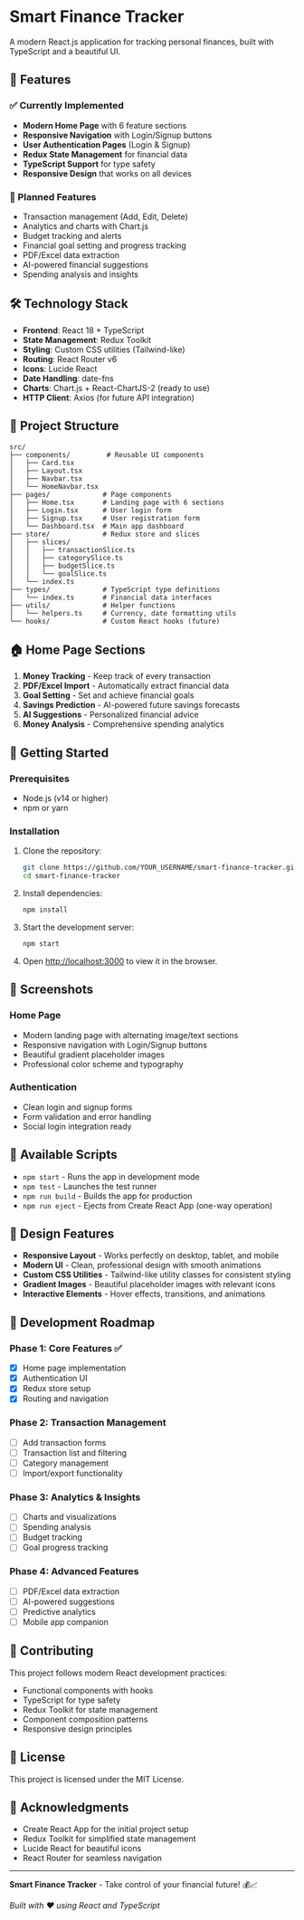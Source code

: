 # Smart Finance Tracker

A modern React.js application for tracking personal finances, built with TypeScript and a beautiful UI.

## 🚀 Features

### ✅ Currently Implemented
- **Modern Home Page** with 6 feature sections
- **Responsive Navigation** with Login/Signup buttons
- **User Authentication Pages** (Login & Signup)
- **Redux State Management** for financial data
- **TypeScript Support** for type safety
- **Responsive Design** that works on all devices

### 🔮 Planned Features
- Transaction management (Add, Edit, Delete)
- Analytics and charts with Chart.js
- Budget tracking and alerts
- Financial goal setting and progress tracking
- PDF/Excel data extraction
- AI-powered financial suggestions
- Spending analysis and insights

## 🛠️ Technology Stack

- **Frontend**: React 18 + TypeScript
- **State Management**: Redux Toolkit
- **Styling**: Custom CSS utilities (Tailwind-like)
- **Routing**: React Router v6
- **Icons**: Lucide React
- **Date Handling**: date-fns
- **Charts**: Chart.js + React-ChartJS-2 (ready to use)
- **HTTP Client**: Axios (for future API integration)

## 📁 Project Structure

```
src/
├── components/         # Reusable UI components
│   ├── Card.tsx
│   ├── Layout.tsx
│   ├── Navbar.tsx
│   └── HomeNavbar.tsx
├── pages/             # Page components
│   ├── Home.tsx       # Landing page with 6 sections
│   ├── Login.tsx      # User login form
│   ├── Signup.tsx     # User registration form
│   └── Dashboard.tsx  # Main app dashboard
├── store/             # Redux store and slices
│   ├── slices/
│   │   ├── transactionSlice.ts
│   │   ├── categorySlice.ts
│   │   ├── budgetSlice.ts
│   │   └── goalSlice.ts
│   └── index.ts
├── types/             # TypeScript type definitions
│   └── index.ts       # Financial data interfaces
├── utils/             # Helper functions
│   └── helpers.ts     # Currency, date formatting utils
└── hooks/             # Custom React hooks (future)
```

## 🏠 Home Page Sections

1. **Money Tracking** - Keep track of every transaction
2. **PDF/Excel Import** - Automatically extract financial data
3. **Goal Setting** - Set and achieve financial goals
4. **Savings Prediction** - AI-powered future savings forecasts
5. **AI Suggestions** - Personalized financial advice
6. **Money Analysis** - Comprehensive spending analytics

## 🚀 Getting Started

### Prerequisites
- Node.js (v14 or higher)
- npm or yarn

### Installation

1. Clone the repository:
   ```bash
   git clone https://github.com/YOUR_USERNAME/smart-finance-tracker.git
   cd smart-finance-tracker
   ```

2. Install dependencies:
   ```bash
   npm install
   ```

3. Start the development server:
   ```bash
   npm start
   ```

4. Open [http://localhost:3000](http://localhost:3000) to view it in the browser.

## 📸 Screenshots

### Home Page
- Modern landing page with alternating image/text sections
- Responsive navigation with Login/Signup buttons
- Beautiful gradient placeholder images
- Professional color scheme and typography

### Authentication
- Clean login and signup forms
- Form validation and error handling
- Social login integration ready

## 🔧 Available Scripts

- `npm start` - Runs the app in development mode
- `npm test` - Launches the test runner
- `npm run build` - Builds the app for production
- `npm run eject` - Ejects from Create React App (one-way operation)

## 🎨 Design Features

- **Responsive Layout** - Works perfectly on desktop, tablet, and mobile
- **Modern UI** - Clean, professional design with smooth animations
- **Custom CSS Utilities** - Tailwind-like utility classes for consistent styling
- **Gradient Images** - Beautiful placeholder images with relevant icons
- **Interactive Elements** - Hover effects, transitions, and animations

## 🚧 Development Roadmap

### Phase 1: Core Features ✅
- [x] Home page implementation
- [x] Authentication UI
- [x] Redux store setup
- [x] Routing and navigation

### Phase 2: Transaction Management
- [ ] Add transaction forms
- [ ] Transaction list and filtering
- [ ] Category management
- [ ] Import/export functionality

### Phase 3: Analytics & Insights
- [ ] Charts and visualizations
- [ ] Spending analysis
- [ ] Budget tracking
- [ ] Goal progress tracking

### Phase 4: Advanced Features
- [ ] PDF/Excel data extraction
- [ ] AI-powered suggestions
- [ ] Predictive analytics
- [ ] Mobile app companion

## 🤝 Contributing

This project follows modern React development practices:
- Functional components with hooks
- TypeScript for type safety
- Redux Toolkit for state management
- Component composition patterns
- Responsive design principles

## 📝 License

This project is licensed under the MIT License.

## 🙏 Acknowledgments

- Create React App for the initial project setup
- Redux Toolkit for simplified state management
- Lucide React for beautiful icons
- React Router for seamless navigation

---

**Smart Finance Tracker** - Take control of your financial future! 💰📈

*Built with ❤️ using React and TypeScript*